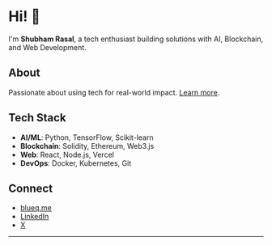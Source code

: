 # Hi! 👋

I'm **Shubham Rasal**, a tech enthusiast building solutions with AI, Blockchain, and Web Development.

## About
Passionate about using tech for real-world impact. [Learn more](https://bluequbits.vercel.app/about).

## Tech Stack
- **AI/ML**: Python, TensorFlow, Scikit-learn
- **Blockchain**: Solidity, Ethereum, Web3.js
- **Web**: React, Node.js, Vercel
- **DevOps**: Docker, Kubernetes, Git

## Connect
- [blueq.me](https://blueq.me)
- [LinkedIn](https://www.linkedin.com/in/shubhamrasal)
- [X](https://x.com/bluequbits)

---
